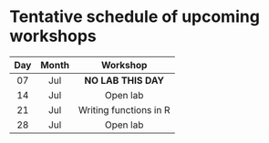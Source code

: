 # Tentative schedule of upcoming workshops

| Day | Month | Workshop                          |
|:---:|:-----:|:---------------------------------:|
| 07  | Jul   | **NO LAB THIS DAY**               |
| 14  | Jul   | Open lab                          |
| 21  | Jul   | Writing functions in R            |
| 28  | Jul   | Open lab                          |
